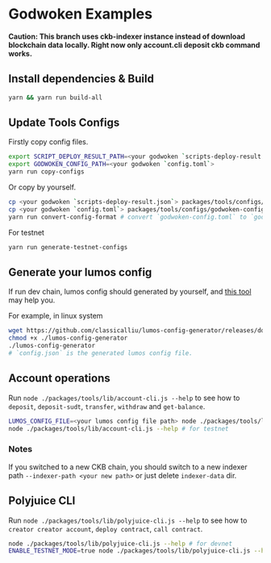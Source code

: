 # Godwoken Examples

**Caution: This branch uses ckb-indexer instance instead of download blockchain data locally. Right now only account.cli deposit ckb command works.**

## Install dependencies & Build

```bash
yarn && yarn run build-all
```

## Update Tools Configs

Firstly copy config files.

```bash
export SCRIPT_DEPLOY_RESULT_PATH=<your godwoken `scripts-deploy-result.json`>
export GODWOKEN_CONFIG_PATH=<your godwoken `config.toml`>
yarn run copy-configs
```

Or copy by yourself.

```bash
cp <your godwoken `scripts-deploy-result.json`> packages/tools/configs/scripts-deploy-result.json
cp <your godwoken `config.toml`> packages/tools/configs/godwoken-config.toml
yarn run convert-config-format # convert `godwoken-config.toml` to `godwoken-config.json`
```

For testnet

```bash
yarn run generate-testnet-configs
```

## Generate your lumos config

If run dev chain, lumos config should generated by yourself, and [this tool](https://github.com/classicalliu/lumos-config-generator) may help you.

For example, in linux system
```bash
wget https://github.com/classicalliu/lumos-config-generator/releases/download/v0.1.1/lumos-config-generator-linux-amd64 -O lumos-config-generator
chmod +x ./lumos-config-generator
./lumos-config-generator
# `config.json` is the generated lumos config file.
```

## Account operations

Run `node ./packages/tools/lib/account-cli.js --help` to see how to `deposit`, `deposit-sudt`, `transfer`, `withdraw` and `get-balance`.

```bash
LUMOS_CONFIG_FILE=<your lumos config file path> node ./packages/tools/lib/account-cli.js --help # for devnet
node ./packages/tools/lib/account-cli.js --help # for testnet
```

### Notes

If you switched to a new CKB chain, you should switch to a new indexer path `--indexer-path <your new path>` or just delete `indexer-data` dir.

## Polyjuice CLI

Run `node ./packages/tools/lib/polyjuice-cli.js --help` to see how to `creator creator account`, `deploy contract`, `call contract`.

```bash
node ./packages/tools/lib/polyjuice-cli.js --help # for devnet
ENABLE_TESTNET_MODE=true node ./packages/tools/lib/polyjuice-cli.js --help # for testnet
```

